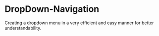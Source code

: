 # DropDown-Navigation
Creating a dropdown menu in a very efficient and easy manner for better understandability.
